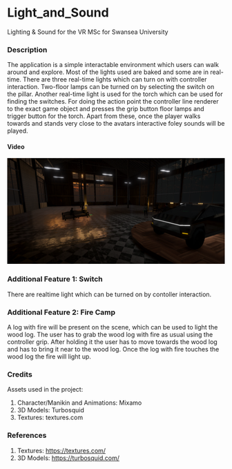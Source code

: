 # Light_and_Sound
 Lighting & Sound for the VR MSc for Swansea University
### Description

The application is a simple interactable environment which users can walk around and explore. Most of the lights used are baked and some are in real-time. There are three real-time lights which can turn on with controller interaction. Two-floor lamps can be turned on by selecting the switch on the pillar. Another real-time light is used for the torch which can be used for finding the switches. For doing the action point the controller line renderer to the exact game object and presses the grip button floor lamps and trigger button for the torch. Apart from these, once the player walks towards and stands very close to the avatars interactive foley sounds will be played.

  #### **Video**
  
  [<img src="https://github.com/2239356Benadict/Assignment1/blob/main/VideoThumpLandS.png" width="1000" height="" />](https://youtu.be/2QHu6nOh_5U)
 
### Additional Feature 1: Switch

There are realtime light which can be turned on by contoller interaction.

### Additional Feature 2: Fire Camp

A log with fire will be present on the scene, which can be used to light the wood log. The user has to grab the wood log with fire as usual using the controller grip. After holding it the user has to move towards the wood log and has to bring it near to the wood log. Once the log with fire touches the wood log the fire will light up. 

### Credits
Assets used in the project:
1.	Character/Manikin and Animations: Mixamo
2.	3D Models: Turbosquid
3.	Textures: textures.com

### References
1.	Textures: https://textures.com/
2.	3D Models: https://turbosquid.com/
